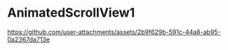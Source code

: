 ﻿# AnimatedScrollView1


https://github.com/user-attachments/assets/2b9f629b-591c-44a8-ab95-0a2367da713e
